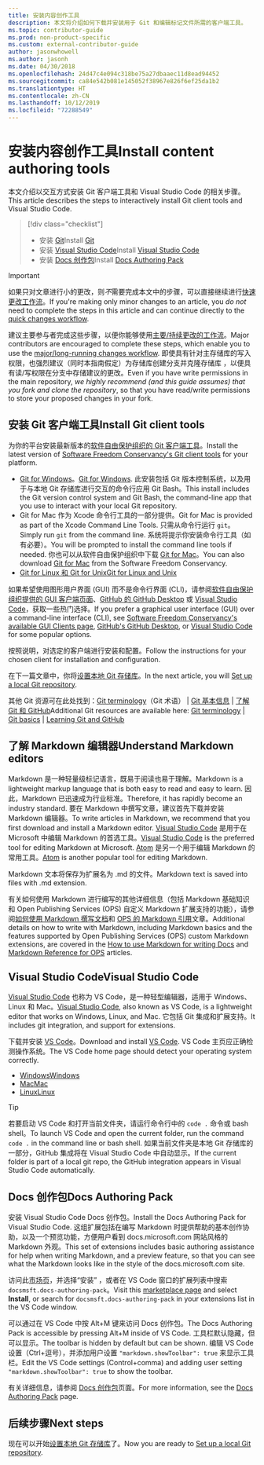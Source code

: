 ```yaml
---
title: 安装内容创作工具
description: 本文将介绍如何下载并安装用于 Git 和编辑标记文件所需的客户端工具。
ms.topic: contributor-guide
ms.prod: non-product-specific
ms.custom: external-contributor-guide
author: jasonwhowell
ms.author: jasonh
ms.date: 04/30/2018
ms.openlocfilehash: 24d47c4e094c318be75a27dbaaec11d8ead94452
ms.sourcegitcommit: ca84e542b081e145052f38967e826f6ef25da1b2
ms.translationtype: HT
ms.contentlocale: zh-CN
ms.lasthandoff: 10/12/2019
ms.locfileid: "72288549"
---
```

# <a name="install-content-authoring-tools"></a><span data-ttu-id="54874-103">安装内容创作工具</span><span class="sxs-lookup"><span data-stu-id="54874-103">Install content authoring tools</span></span>

<span data-ttu-id="54874-104">本文介绍以交互方式安装 Git 客户端工具和 Visual Studio Code 的相关步骤。</span><span class="sxs-lookup"><span data-stu-id="54874-104">This article describes the steps to interactively install Git client tools and Visual Studio Code.</span></span>
> [!div class="checklist"]
> * <span data-ttu-id="54874-105">安装 [Git](https://git-scm.com/)</span><span class="sxs-lookup"><span data-stu-id="54874-105">Install [Git](https://git-scm.com/)</span></span>
> * <span data-ttu-id="54874-106">安装 [Visual Studio Code](https://code.visualstudio.com/)</span><span class="sxs-lookup"><span data-stu-id="54874-106">Install [Visual Studio Code](https://code.visualstudio.com/)</span></span>
> * <span data-ttu-id="54874-107">安装 [Docs 创作包](https://marketplace.visualstudio.com/items?itemName=docsmsft.docs-authoring-pack)</span><span class="sxs-lookup"><span data-stu-id="54874-107">Install [Docs Authoring Pack](https://marketplace.visualstudio.com/items?itemName=docsmsft.docs-authoring-pack)</span></span>

>[!IMPORTANT]
> <span data-ttu-id="54874-108">如果只对文章进行小的更改，则*不*需要完成本文中的步骤，可以直接继续进行[快速更改工作流](index.md#quick-edits-to-existing-documents)。</span><span class="sxs-lookup"><span data-stu-id="54874-108">If you're making only minor changes to an article, you *do not* need to complete the steps in this article and can continue directly to the [quick changes workflow](index.md#quick-edits-to-existing-documents).</span></span>
>
> <span data-ttu-id="54874-109">建议主要参与者完成这些步骤，以便你能够使用[主要/持续更改的工作流](how-to-write-workflows-major.md)。</span><span class="sxs-lookup"><span data-stu-id="54874-109">Major contributors are encouraged to complete these steps, which enable you to use the [major/long-running changes workflow](how-to-write-workflows-major.md).</span></span> <span data-ttu-id="54874-110">即使具有针对主存储库的写入权限，也强烈建议（同时本指南假定）为存储库创建分支并克隆存储库  ，以便具有读/写权限在分支中存储建议的更改。</span><span class="sxs-lookup"><span data-stu-id="54874-110">Even if you have write permissions in the main repository, *we highly recommend (and this guide assumes) that you fork and clone the repository*, so that you have read/write permissions to store your proposed changes in your fork.</span></span>

## <a name="install-git-client-tools"></a><span data-ttu-id="54874-111">安装 Git 客户端工具</span><span class="sxs-lookup"><span data-stu-id="54874-111">Install Git client tools</span></span> 

 <span data-ttu-id="54874-112">为你的平台安装最新版本的[软件自由保护组织的 Git 客户端工具](https://git-scm.com/download/)。</span><span class="sxs-lookup"><span data-stu-id="54874-112">Install the latest version of [Software Freedom Conservancy's Git client tools](https://git-scm.com/download/) for your platform.</span></span> 

* <span data-ttu-id="54874-113">[Git for Windows](https://git-scm.com/download/win)。</span><span class="sxs-lookup"><span data-stu-id="54874-113">[Git for Windows](https://git-scm.com/download/win).</span></span> <span data-ttu-id="54874-114">此安装包括 Git 版本控制系统，以及用于与本地 Git 存储库进行交互的命令行应用 Git Bash。</span><span class="sxs-lookup"><span data-stu-id="54874-114">This install includes the Git version control system and Git Bash, the command-line app that you use to interact with your local Git repository.</span></span>
* <span data-ttu-id="54874-115">Git for Mac 作为 Xcode 命令行工具的一部分提供。</span><span class="sxs-lookup"><span data-stu-id="54874-115">Git for Mac is provided as part of the Xcode Command Line Tools.</span></span> <span data-ttu-id="54874-116">只需从命令行运行 `git`。</span><span class="sxs-lookup"><span data-stu-id="54874-116">Simply run `git` from the command line.</span></span> <span data-ttu-id="54874-117">系统将提示你安装命令行工具（如有必要）。</span><span class="sxs-lookup"><span data-stu-id="54874-117">You will be prompted to install the command line tools if needed.</span></span> <span data-ttu-id="54874-118">你也可以从软件自由保护组织中下载 [Git for Mac](https://git-scm.com/download/mac)。</span><span class="sxs-lookup"><span data-stu-id="54874-118">You can also download [Git for Mac](https://git-scm.com/download/mac) from the Software Freedom Conservancy.</span></span>
* [<span data-ttu-id="54874-119">Git for Linux 和 Git for Unix</span><span class="sxs-lookup"><span data-stu-id="54874-119">Git for Linux and Unix</span></span>](https://git-scm.com/download/linux)

<span data-ttu-id="54874-120">如果希望使用图形用户界面 (GUI) 而不是命令行界面 (CLI)，请参阅[软件自由保护组织提供的 GUI 客户端页面](https://git-scm.com/downloads/guis)、[GitHub 的 GitHub Desktop](https://desktop.github.com/) 或 [Visual Studio Code](https://www.visualstudio.com/products/code-vs.aspx)，获取一些热门选择。</span><span class="sxs-lookup"><span data-stu-id="54874-120">If you prefer a graphical user interface (GUI) over a command-line interface (CLI), see [Software Freedom Conservancy's available GUI Clients page](https://git-scm.com/downloads/guis), [GitHub's GitHub Desktop](https://desktop.github.com/), or [Visual Studio Code](https://www.visualstudio.com/products/code-vs.aspx) for some popular options.</span></span>

<span data-ttu-id="54874-121">按照说明，对选定的客户端进行安装和配置。</span><span class="sxs-lookup"><span data-stu-id="54874-121">Follow the instructions for your chosen client for installation and configuration.</span></span>

<span data-ttu-id="54874-122">在下一篇文章中，你将[设置本地 Git 存储库](get-started-setup-local.md)。</span><span class="sxs-lookup"><span data-stu-id="54874-122">In the next article, you will [Set up a local Git repository](get-started-setup-local.md).</span></span>

   <span data-ttu-id="54874-123">其他 Git 资源可在此处找到：[Git terminology](https://help.github.com/articles/github-glossary)（Git 术语） | [Git 基本信息](https://git-scm.com/book/en/v2/Getting-Started-Git-Basics) | [了解 Git 和 GitHub](https://help.github.com/articles/good-resources-for-learning-git-and-github/)</span><span class="sxs-lookup"><span data-stu-id="54874-123">Additional Git resources are available here: [Git terminology](https://help.github.com/articles/github-glossary) | [Git basics](https://git-scm.com/book/en/v2/Getting-Started-Git-Basics) | [Learning Git and GitHub](https://help.github.com/articles/good-resources-for-learning-git-and-github/)</span></span>

## <a name="understand-markdown-editors"></a><span data-ttu-id="54874-124">了解 Markdown 编辑器</span><span class="sxs-lookup"><span data-stu-id="54874-124">Understand Markdown editors</span></span>

<span data-ttu-id="54874-125">Markdown 是一种轻量级标记语言，既易于阅读也易于理解。</span><span class="sxs-lookup"><span data-stu-id="54874-125">Markdown is a lightweight markup language that is both easy to read and easy to learn.</span></span> <span data-ttu-id="54874-126">因此，Markdown 已迅速成为行业标准。</span><span class="sxs-lookup"><span data-stu-id="54874-126">Therefore, it has rapidly become an industry standard.</span></span> <span data-ttu-id="54874-127">要在 Markdown 中撰写文章，建议首先下载并安装 Markdown 编辑器。</span><span class="sxs-lookup"><span data-stu-id="54874-127">To write articles in Markdown, we recommend that you first download and install a Markdown editor.</span></span>  <span data-ttu-id="54874-128">[Visual Studio Code](https://code.visualstudio.com/) 是用于在 Microsoft 中编辑 Markdown 的首选工具。</span><span class="sxs-lookup"><span data-stu-id="54874-128">[Visual Studio Code](https://code.visualstudio.com/) is the preferred tool for editing Markdown at Microsoft.</span></span> <span data-ttu-id="54874-129">[Atom](https://atom.io) 是另一个用于编辑 Markdown 的常用工具。</span><span class="sxs-lookup"><span data-stu-id="54874-129">[Atom](https://atom.io) is another popular tool for editing Markdown.</span></span>

<span data-ttu-id="54874-130">Markdown 文本将保存为扩展名为 .md 的文件。</span><span class="sxs-lookup"><span data-stu-id="54874-130">Markdown text is saved into files with .md extension.</span></span>

<span data-ttu-id="54874-131">有关如何使用 Markdown 进行编写的其他详细信息（包括 Markdown 基础知识和 Open Publishing Services (OPS) 自定义 Markdown 扩展支持的功能），请参阅[如何使用 Markdown 撰写文档](how-to-write-use-markdown.md)和 [OPS 的 Markdown 引用](markdown-reference.md)文章。</span><span class="sxs-lookup"><span data-stu-id="54874-131">Additional details on how to write with Markdown, including Markdown basics and the features supported by Open Publishing Services (OPS) custom Markdown extensions, are covered in the [How to use Markdown for writing Docs](how-to-write-use-markdown.md) and [Markdown Reference for OPS](markdown-reference.md) articles.</span></span>

## <a name="visual-studio-code"></a><span data-ttu-id="54874-132">Visual Studio Code</span><span class="sxs-lookup"><span data-stu-id="54874-132">Visual Studio Code</span></span>

<span data-ttu-id="54874-133">[Visual Studio Code](https://code.visualstudio.com/) 也称为 VS Code，是一种轻型编辑器，适用于 Windows、Linux 和 Mac。</span><span class="sxs-lookup"><span data-stu-id="54874-133">[Visual Studio Code](https://code.visualstudio.com/), also known as VS Code, is a lightweight editor that works on Windows, Linux, and Mac.</span></span> <span data-ttu-id="54874-134">它包括 Git 集成和扩展支持。</span><span class="sxs-lookup"><span data-stu-id="54874-134">It includes git integration, and support for extensions.</span></span>

<span data-ttu-id="54874-135">下载并安装 [VS Code](https://code.visualstudio.com/)。</span><span class="sxs-lookup"><span data-stu-id="54874-135">Download and install [VS Code](https://code.visualstudio.com/).</span></span> <span data-ttu-id="54874-136">VS Code 主页应正确检测操作系统。</span><span class="sxs-lookup"><span data-stu-id="54874-136">The VS Code home page should detect your operating system correctly.</span></span>

- [<span data-ttu-id="54874-137">Windows</span><span class="sxs-lookup"><span data-stu-id="54874-137">Windows</span></span>](https://code.visualstudio.com/docs/setup/windows)
- [<span data-ttu-id="54874-138">Mac</span><span class="sxs-lookup"><span data-stu-id="54874-138">Mac</span></span>](https://code.visualstudio.com/docs/setup/mac)
- [<span data-ttu-id="54874-139">Linux</span><span class="sxs-lookup"><span data-stu-id="54874-139">Linux</span></span>](https://code.visualstudio.com/docs/setup/linux)

> [!TIP]
> <span data-ttu-id="54874-140">若要启动 VS Code 和打开当前文件夹，请运行命令行中的 `code .` 命令或 bash shell。</span><span class="sxs-lookup"><span data-stu-id="54874-140">To launch VS Code and open the current folder, run the command `code .` in the command line or bash shell.</span></span> <span data-ttu-id="54874-141">如果当前文件夹是本地 Git 存储库的一部分，GitHub 集成将在 Visual Studio Code 中自动显示。</span><span class="sxs-lookup"><span data-stu-id="54874-141">If the current folder is part of a local git repo, the GitHub integration appears in Visual Studio Code automatically.</span></span>

## <a name="docs-authoring-pack"></a><span data-ttu-id="54874-142">Docs 创作包</span><span class="sxs-lookup"><span data-stu-id="54874-142">Docs Authoring Pack</span></span>
<span data-ttu-id="54874-143">安装 Visual Studio Code Docs 创作包。</span><span class="sxs-lookup"><span data-stu-id="54874-143">Install the Docs Authoring Pack for Visual Studio Code.</span></span> <span data-ttu-id="54874-144">这组扩展包括在编写 Markdown 时提供帮助的基本创作协助，以及一个预览功能，方便用户看到 docs.microsoft.com 网站风格的 Markdown 外观。</span><span class="sxs-lookup"><span data-stu-id="54874-144">This set of extensions includes basic authoring assistance for help when writing Markdown, and a preview feature, so that you can see what the Markdown looks like in the style of the docs.microsoft.com site.</span></span>

   <span data-ttu-id="54874-145">访问此[市场页](https://marketplace.visualstudio.com/items?itemName=docsmsft.docs-authoring-pack)，并选择“安装”  ，或者在 VS Code 窗口的扩展列表中搜索 `docsmsft.docs-authoring-pack`。</span><span class="sxs-lookup"><span data-stu-id="54874-145">Visit this [marketplace page](https://marketplace.visualstudio.com/items?itemName=docsmsft.docs-authoring-pack) and select **Install**, or search for `docsmsft.docs-authoring-pack` in your extensions list in the VS Code window.</span></span> 

   <span data-ttu-id="54874-146">可以通过在 VS Code 中按 Alt+M 键来访问 Docs 创作包。</span><span class="sxs-lookup"><span data-stu-id="54874-146">The Docs Authoring Pack is accessible by pressing Alt+M inside of VS Code.</span></span> <span data-ttu-id="54874-147">工具栏默认隐藏，但可以显示。</span><span class="sxs-lookup"><span data-stu-id="54874-147">The toolbar is hidden by default but can be shown.</span></span> <span data-ttu-id="54874-148">编辑 VS Code 设置（Ctrl+逗号），并添加用户设置 `"markdown.showToolbar": true` 来显示工具栏。</span><span class="sxs-lookup"><span data-stu-id="54874-148">Edit the VS Code settings (Control+comma) and adding user setting `"markdown.showToolbar": true` to show the toolbar.</span></span>

   <span data-ttu-id="54874-149">有关详细信息，请参阅 [Docs 创作包](how-to-write-docs-auth-pack.md)页面。</span><span class="sxs-lookup"><span data-stu-id="54874-149">For more information, see the [Docs Authoring Pack](how-to-write-docs-auth-pack.md) page.</span></span>


## <a name="next-steps"></a><span data-ttu-id="54874-150">后续步骤</span><span class="sxs-lookup"><span data-stu-id="54874-150">Next steps</span></span>

<span data-ttu-id="54874-151">现在可以开始[设置本地 Git 存储库](get-started-setup-local.md)了。</span><span class="sxs-lookup"><span data-stu-id="54874-151">Now you are ready to [Set up a local Git repository](get-started-setup-local.md).</span></span>
